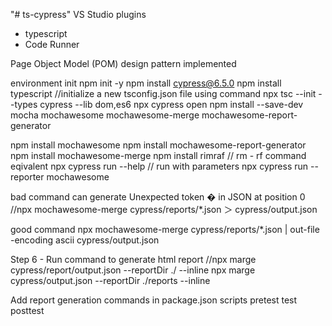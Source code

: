 "# ts-cypress" 
 VS Studio plugins 
 - typescript
 - Code Runner

 Page Object Model (POM) design pattern implemented
 
 environment init
 npm init -y
 npm install cypress@6.5.0
 npm install typescript
//initialize a new tsconfig.json file using command
 npx tsc --init --types cypress --lib dom,es6
 npx cypress open
npm install --save-dev mocha mochawesome mochawesome-merge mochawesome-report-generator

 npm install mochawesome
 npm install mochawesome-report-generator
 npm install mochawesome-merge
 npm install rimraf // rm - rf command eqivalent
 npx cypress run --help // run with parameters
 npx cypress run --reporter mochawesome

 bad command can generate Unexpected token � in JSON at position 0
 //npx mochawesome-merge cypress/reports/*.json ＞ cypress/output.json

good command
npx mochawesome-merge cypress/reports/*.json | out-file -encoding ascii cypress/output.json

Step 6 - Run command to generate html report
//npx marge cypress/report/output.json --reportDir ./ --inline
npx marge cypress/output.json --reportDir ./reports --inline

Add report generation commands
in package.json scripts
pretest
test
posttest